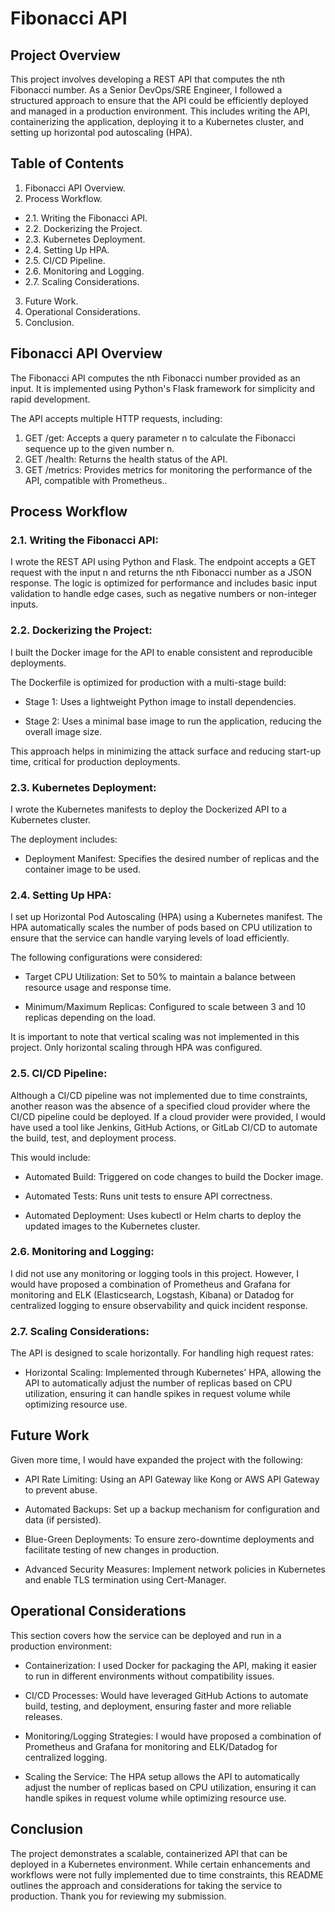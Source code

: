 # Fibonacci API

## Project Overview

This project involves developing a REST API that computes the nth Fibonacci number. As a Senior DevOps/SRE Engineer, I followed a structured approach to ensure that the API could be efficiently deployed and managed in a production environment. This includes writing the API, containerizing the application, deploying it to a Kubernetes cluster, and setting up horizontal pod autoscaling (HPA).

## Table of Contents

1. Fibonacci API Overview.
2. Process Workflow.
  - 2.1. Writing the Fibonacci API.
  - 2.2. Dockerizing the Project.
  - 2.3. Kubernetes Deployment.
  - 2.4. Setting Up HPA.
  - 2.5. CI/CD Pipeline.
  - 2.6. Monitoring and Logging.
  - 2.7. Scaling Considerations.
3.	Future Work.
4.	Operational Considerations.
5.  Conclusion.

## Fibonacci API Overview

The Fibonacci API computes the nth Fibonacci number provided as an input. It is implemented using Python's Flask framework for simplicity and rapid development. 

The API accepts multiple HTTP requests, including:

1. GET /get: Accepts a query parameter n to calculate the Fibonacci sequence up to the given number n.
2. GET /health: Returns the health status of the API.
3. GET /metrics: Provides metrics for monitoring the performance of the API, compatible with Prometheus..

## Process Workflow

### 2.1. Writing the Fibonacci API:

I wrote the REST API using Python and Flask. The endpoint accepts a GET request with the input n and returns the nth Fibonacci number as a JSON response. The logic is optimized for performance and includes basic input validation to handle edge cases, such as negative numbers or non-integer inputs.

### 2.2. Dockerizing the Project:

I built the Docker image for the API to enable consistent and reproducible deployments. 

The Dockerfile is optimized for production with a multi-stage build:

-	Stage 1: Uses a lightweight Python image to install dependencies.
  
-	Stage 2: Uses a minimal base image to run the application, reducing the overall image size.
  
This approach helps in minimizing the attack surface and reducing start-up time, critical for production deployments.

### 2.3. Kubernetes Deployment:

I wrote the Kubernetes manifests to deploy the Dockerized API to a Kubernetes cluster. 

The deployment includes:

- Deployment Manifest: Specifies the desired number of replicas and the container image to be used.

### 2.4. Setting Up HPA:

I set up Horizontal Pod Autoscaling (HPA) using a Kubernetes manifest. The HPA automatically scales the number of pods based on CPU utilization to ensure that the service can handle varying levels of load efficiently. 

The following configurations were considered:

-	Target CPU Utilization: Set to 50% to maintain a balance between resource usage and response time.
  
-	Minimum/Maximum Replicas: Configured to scale between 3 and 10 replicas depending on the load.
  
It is important to note that vertical scaling was not implemented in this project. Only horizontal scaling through HPA was configured.

### 2.5. CI/CD Pipeline:

Although a CI/CD pipeline was not implemented due to time constraints, another reason was the absence of a specified cloud provider where the CI/CD pipeline could be deployed. If a cloud provider were provided, I would have used a tool like Jenkins, GitHub Actions, or GitLab CI/CD to automate the build, test, and deployment process. 

This would include:

- Automated Build: Triggered on code changes to build the Docker image.
  
-	Automated Tests: Runs unit tests to ensure API correctness.
  
-	Automated Deployment: Uses kubectl or Helm charts to deploy the updated images to the Kubernetes cluster.

### 2.6. Monitoring and Logging:

I did not use any monitoring or logging tools in this project. However, I would have proposed a combination of Prometheus and Grafana for monitoring and ELK (Elasticsearch, Logstash, Kibana) or Datadog for centralized logging to ensure observability and quick incident response.

### 2.7. Scaling Considerations:

The API is designed to scale horizontally. For handling high request rates:

- Horizontal Scaling: Implemented through Kubernetes' HPA, allowing the API to automatically adjust the number of replicas based on CPU utilization, ensuring it can handle spikes in request volume while optimizing resource use.

## Future Work

Given more time, I would have expanded the project with the following:

- API Rate Limiting: Using an API Gateway like Kong or AWS API Gateway to prevent abuse.
  
-	Automated Backups: Set up a backup mechanism for configuration and data (if persisted).

-	Blue-Green Deployments: To ensure zero-downtime deployments and facilitate testing of new changes in production.
  
-	Advanced Security Measures: Implement network policies in Kubernetes and enable TLS termination using Cert-Manager.

## Operational Considerations

This section covers how the service can be deployed and run in a production environment:

-	Containerization: I used Docker for packaging the API, making it easier to run in different environments without compatibility issues.
  
-	CI/CD Processes: Would have leveraged GitHub Actions to automate build, testing, and deployment, ensuring faster and more reliable releases.
  
-	Monitoring/Logging Strategies: I would have proposed a combination of Prometheus and Grafana for monitoring and ELK/Datadog for centralized logging.
  
-	Scaling the Service: The HPA setup allows the API to automatically adjust the number of replicas based on CPU utilization, ensuring it can handle spikes in request volume while optimizing resource use.


## Conclusion

The project demonstrates a scalable, containerized API that can be deployed in a Kubernetes environment. While certain enhancements and workflows were not fully implemented due to time constraints, this README outlines the approach and considerations for taking the service to production. Thank you for reviewing my submission.